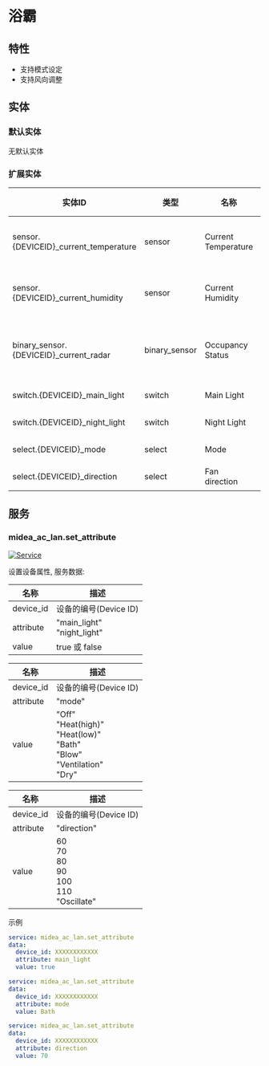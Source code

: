 # 浴霸

## 特性

- 支持模式设定
- 支持风向调整

## 实体

### 默认实体

无默认实体

### 扩展实体

| 实体ID                                  | 类型          | 名称                | 描述       |
| --------------------------------------- | ------------- | ------------------- | ---------- |
| sensor.{DEVICEID}\_current_temperature  | sensor        | Current Temperature | 当前温度   |
| sensor.{DEVICEID}\_current_humidity     | sensor        | Current Humidity    | 当前湿度   |
| binary_sensor.{DEVICEID}\_current_radar | binary_sensor | Occupancy Status    | 人体传感器 |
| switch.{DEVICEID}\_main_light           | switch        | Main Light          | 主灯       |
| switch.{DEVICEID}\_night_light          | switch        | Night Light         | 夜灯       |
| select.{DEVICEID}\_mode                 | select        | Mode                | 模式       |
| select.{DEVICEID}\_direction            | select        | Fan direction       | 风向       |

## 服务

### midea_ac_lan.set_attribute

[![Service](https://my.home-assistant.io/badges/developer_call_service.svg)](https://my.home-assistant.io/redirect/developer_call_service/?service=midea_ac_lan.set_attribute)

设置设备属性, 服务数据:

| 名称      | 描述                           |
| --------- | ------------------------------ |
| device_id | 设备的编号(Device ID)          |
| attribute | "main_light"<br/>"night_light" |
| value     | true 或 false                  |

| 名称      | 描述                                                                                     |
| --------- | ---------------------------------------------------------------------------------------- |
| device_id | 设备的编号(Device ID)                                                                    |
| attribute | "mode"                                                                                   |
| value     | "Off"<br/>"Heat(high)"<br/>"Heat(low)"<br/>"Bath"<br/>"Blow"<br/>"Ventilation"<br/>"Dry" |

| 名称      | 描述                                                    |
| --------- | ------------------------------------------------------- |
| device_id | 设备的编号(Device ID)                                   |
| attribute | "direction"                                             |
| value     | 60<br/>70<br/>80<br/>90<br/>100<br/>110<br/>"Oscillate" |

示例

```yaml
service: midea_ac_lan.set_attribute
data:
  device_id: XXXXXXXXXXXX
  attribute: main_light
  value: true
```

```yaml
service: midea_ac_lan.set_attribute
data:
  device_id: XXXXXXXXXXXX
  attribute: mode
  value: Bath
```

```yaml
service: midea_ac_lan.set_attribute
data:
  device_id: XXXXXXXXXXXX
  attribute: direction
  value: 70
```
